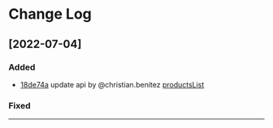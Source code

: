 # **Change Log**

## [2022-07-04]

### Added
- [18de74a](https://gitlab.com/full-office/api/-/commit/18de74aeac5ae569351bf68dd42766feb4d13f7b) update api by @christian.benitez [productsList](/productsList)

### Fixed

---

